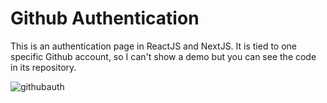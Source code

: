# Github Authentication

This is an authentication page in ReactJS and NextJS. It is tied to one specific Github account, so I can't show a demo but you can see the code in its repository.

![githubauth](https://user-images.githubusercontent.com/71913145/229348553-ca46796c-10ad-4fd5-be19-bd20c55d971c.png)
